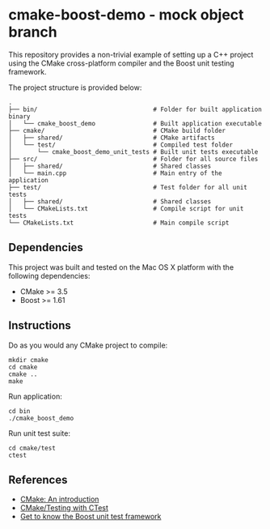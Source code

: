 cmake-boost-demo - mock object branch
================

This repository provides a non-trivial example of setting up a C++ project 
using the CMake cross-platform compiler and the Boost unit testing 
framework.

The project structure is provided below:

```
.
├── bin/                                # Folder for built application binary
│   └── cmake_boost_demo                # Built application executable
├── cmake/                              # CMake build folder
│   ├── shared/                         # CMake artifacts
│   └── test/                           # Compiled test folder
│       └── cmake_boost_demo_unit_tests # Built unit tests executable
├── src/                                # Folder for all source files
│   ├── shared/                         # Shared classes
│   └── main.cpp                        # Main entry of the application
├── test/                               # Test folder for all unit tests
│   ├── shared/                         # Shared classes
│   └── CMakeLists.txt                  # Compile script for unit tests
└── CMakeLists.txt                      # Main compile script
```

## Dependencies

This project was built and tested on the Mac OS X platform with the
following dependencies:

* CMake >= 3.5
* Boost >= 1.61

## Instructions

Do as you would any CMake project to compile:

```
mkdir cmake
cd cmake
cmake ..
make
```

Run application:

```
cd bin
./cmake_boost_demo
```

Run unit test suite:

```
cd cmake/test
ctest
```

## References

* [CMake: An introduction](https://www.cs.swarthmore.edu/~adanner/tips/cmake.php)
* [CMake/Testing with CTest](https://cmake.org/Wiki/CMake/Testing_With_CTest)
* [Get to know the Boost unit test framework](http://www.ibm.com/developerworks/aix/library/au-ctools1_boost/index.html)
